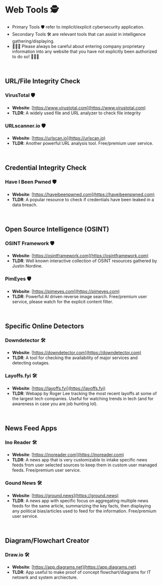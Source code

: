 # Web Tools 🕵️
- Primary Tools 🛡️  refer to implicit/explicit cybersecurity application.
- Secondary Tools 🛠️ are relevant tools that can assist in intelligence gathering/displaying.
- 🚨🚨🚨 Please always be careful about entering company proprietary information into any website that you have not explicitly been authorized to do so! 🚨🚨🚨

<br>

## URL/File Integrity Check

### VirusTotal 🛡️
- **Website**: [https://www.virustotal.com](https://www.virustotal.com)
- **TLDR**: A widely used file and URL analyzer to check file integrity

### URLscanner.io 🛡️
- **Website**: [https://urlscan.io](https://urlscan.io)
- **TLDR**: Another powerful URL analysis tool. Free/premium user service.

<br>

## Credential Integrity Check

### Have I Been Pwned 🛡️
- **Website**: [https://haveibeenpwned.com](https://haveibeenpwned.com)
- **TLDR**: A popular resource to check if credentials have been leaked in a data breach.

<br>

## Open Source Intelligence (OSINT)

### OSINT Framework 🛡️
- **Website**: [https://osintframework.com](https://osintframework.com)
- **TLDR**: Well known interactive collection of OSINT resources gathered by Justin Nordine.

### PimEyes 🛡️
- **Website**: [https://pimeyes.com](https://pimeyes.com)
- **TLDR**: Powerful AI driven reverse image search. Free/premium user service, please watch for the explicit content filter.

<br>

## Specific Online Detectors

### Downdetector 🛠️
- **Website**: [https://downdetector.com](https://downdetector.com)
- **TLDR**: A tool for checking the availability of major services and detecting outages.

### Layoffs.fyi 🛠️
- **Website**: [https://layoffs.fyi](https://layoffs.fyi)
- **TLDR**: Webapp by Roger Lee tracking the most recent layoffs at some of the largest tech companies. Useful for watching trends in tech (and for awareness in case you are job hunting lol).

<br>

## News Feed Apps

### Ino Reader 🛠️
- **Website**: [https://inoreader.com](https://inoreader.com)
- **TLDR**: A news app that is very customizable to intake specific news feeds from user selected sources to keep them in custom user managed feeds. Free/premium user service.

### Gound News 🛠️
- **Website**: [https://ground.news](https://ground.news)
- **TLDR**: A news app with specific focus on aggregating multiple news feeds for the same article, summarizing the key facts, then displaying any political bias/articles used to feed for the information. Free/premium user service.

<br>

## Diagram/Flowchart Creator

### Draw.io 🛠️
- **Website**: [https://app.diagrams.net](https://app.diagrams.net)
- **TLDR**: App useful to make proof of concept flowchart/diagrams for IT netowrk and system archiecture.
